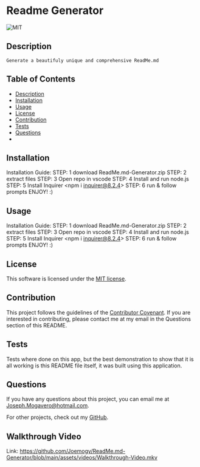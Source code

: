 
  # Readme Generator
  ![MIT](https://img.shields.io/badge/license-MIT-brightgreen)

  ## Description

    Generate a beautifuly unique and comprehensive ReadMe.md
    
  ## Table of Contents

  * [Description](#description)
  * [Installation](#installation)
  * [Usage](#usage)
  * [License](#license)
  * [Contribution](#contribute)
  * [Tests](#tests)
  * [Questions](#questions)
  * 
  ## Installation

  Installation Guide: STEP: 1 download ReadMe.md-Generator.zip STEP: 2 extract files STEP: 3 Open repo in vscode STEP: 4 Install and run node.js STEP: 5 Install Inquirer <npm i inquirer@8.2.4> STEP: 6 run <node index.js> & follow prompts ENJOY! :)

  ## Usage

  Installation Guide: STEP: 1 download ReadMe.md-Generator.zip STEP: 2 extract files STEP: 3 Open repo in vscode STEP: 4 Install and run node.js STEP: 5 Install Inquirer <npm i inquirer@8.2.4> STEP: 6 run <node index.js> & follow prompts ENJOY! :)

  ## License

  This software is licensed under the [MIT license](https://choosealicense.com/licenses/mit/).

  ## Contribution

  This project follows the guidelines of the [Contributor Covenant](https://www.contributor-covenant.org/version/2/0/code_of_conduct/). If you are interested in contributing, please contact me at my email in the Questions section of this README.
    

  ## Tests

  Tests where done on this app, but the best demonstration to show that it is all working is this README file itself, it was built using this application.

  ## Questions

  If you have any questions about this project, you can email me at Joseph.Mogavero@hotmail.com.
  
  For other projects, check out my [GitHub](https://github.com/Joemogy).

  ## Walkthrough Video

  Link: https://github.com/Joemogy/ReadMe.md-Generator/blob/main/assets/videos/Walkthrough-Video.mkv

